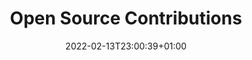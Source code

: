 ---
title: "Open Source Contributions"
date: 2022-02-13T23:00:39+01:00
featured: true
description: ""
tags: []
image: ""
link: ""
fact: ""
weight: 500
sitemap:
  priority : 0.8
---